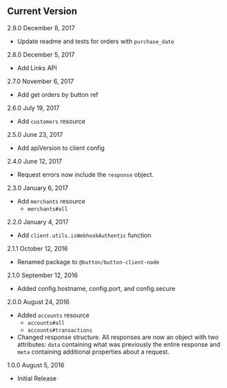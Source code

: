 Current Version
 -

2.9.0 December 8, 2017
  - Update readme and tests for orders with `purchase_date`

2.8.0 December 5, 2017
  - Add Links API

2.7.0 November 6, 2017
  - Add get orders by button ref

2.6.0 July 19, 2017
  - Add `customers` resource

2.5.0 June 23, 2017
  - Add apiVersion to client config

2.4.0 June 12, 2017
  - Request errors now include the `response` object.

2.3.0 January 6, 2017
  - Add `merchants` resource
    + `merchants#all`

2.2.0 January 4, 2017
  - Add `client.utils.isWebhookAuthentic` function

2.1.1 October 12, 2016
  - Renamed package to `@button/button-client-node`

2.1.0 September 12, 2016
  - Added config.hostname, config.port, and config.secure

2.0.0 August 24, 2016
  - Added `accounts` resource
      + `accounts#all`
      + `accounts#transactions`
  - Changed response structure.  All responses are now an object with two attributes: `data` containing what was previously the entire response and `meta` containing additional properties about a request.

1.0.0 August 5, 2016
  - Initial Release
